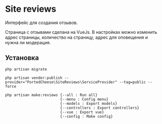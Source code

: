 # Site reviews

Интерфейс для создания отзывов.

Страница с отзывами сделана на VueJs. В настройках можно изменить адрес страницы, количество на страницу, адрес для оповещения и нужна ли модерация.

## Установка

    php artisan migrate
    
    php artisan vendor:publish --provider="PortedCheese\SiteReviews\ServiceProvider" --tag=public --force
    
    php artisan make:reviews {--all : Run all}
                             {--menu : Config menu}
                             {--models : Export models}
                             {--controllers : Export controllers}
                             {--vue : Export vue}
                             {--config : Make config}
